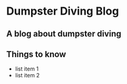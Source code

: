 # Dumpster Diving Blog
## A blog about dumpster diving

## Things to know
 - list item 1
 - list item 2

